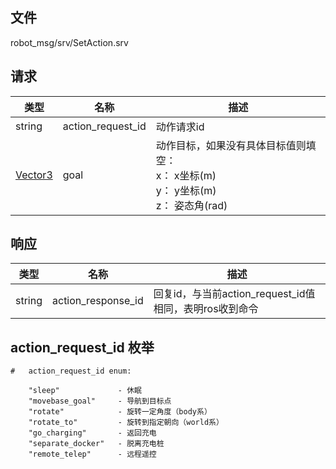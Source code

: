 ## 文件

robot_msg/srv/SetAction.srv

## 请求

类型| 名称| 描述
--|--|--
string | action_request_id | 动作请求id
[Vector3](http://docs.ros.org/api/geometry_msgs/html/msg/Vector3.html) | goal | 动作目标，如果没有具体目标值则填空：<br> x： x坐标(m) <br> y： y坐标(m) <br>z： 姿态角(rad)  

## 响应

类型| 名称 | 描述
--|--|--
string | action_response_id| 回复id，与当前action_request_id值相同，表明ros收到命令

## action_request_id 枚举

```
#   action_request_id enum: 		

    "sleep"			    - 休眠		
    "movebase_goal"	    - 导航到目标点		
    "rotate"		    - 旋转一定角度（body系）	
    "rotate_to"		    - 旋转到指定朝向（world系）
    "go_charging"	    - 返回充电				
    "separate_docker"	- 脱离充电桩		
    "remote_telep"	    - 远程遥控

```


